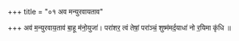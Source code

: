 +++
title = "०१ अव मन्युरवायताव"

+++
अव॑ म॒न्युरवाय॒ताव॑ बा॒हू म॑नो॒युजा॑। परा॑शर॒ त्वं तेषां॒ परा॑ञ्चं॒ शुष्म॑मर्द॒याधा॑ नो र॒यिमा कृ॑धि ॥